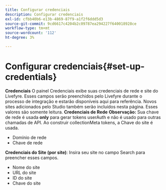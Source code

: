 ```yaml
---
title: Configurar credenciais
description: Configurar credenciais
exl-id: cfbb40b6-e13b-4869-87f9-a1f2f6ddd5d3
source-git-commit: 9cd6617c4204b2c09787ea294227f640018928ce
workflow-type: tm+mt
source-wordcount: '112'
ht-degree: 3%

---
```


# Configurar credenciais{#set-up-credentials}

**Credenciais** O painel Credenciais exibe suas credenciais de rede e site do Livefyre. Esses campos serão preenchidos pelo Livefyre durante o processo de integração e estarão disponíveis aqui para referência. Novos sites adicionados pelo Studio também serão incluídos nesta página. Esses valores são somente leitura.
**Credenciais de Rede** **Observação:** Sua chave de rede é usada **only** para gerar tokens userAuth e não é usado para outras chamadas de API. Ao construir collectionMeta tokens, a Chave do site é usada.

* Domínio de rede
* Chave de rede

**Credenciais do Site (por site)**: Insira seu site no campo Search para preencher esses campos.

* Nome do site
* URL do site
* ID do site
* Chave do site
